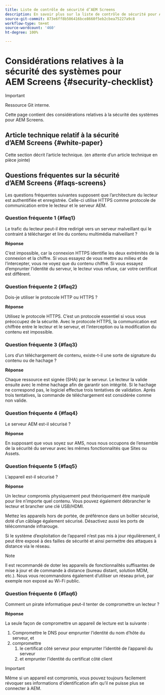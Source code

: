 ```yaml
---
title: Liste de contrôle de sécurité d’AEM Screens
description: En savoir plus sur la liste de contrôle de sécurité pour AEM Screens.
source-git-commit: 873e6ff8b506416bce8660f5eb2cbea75227a9c8
workflow-type: tm+mt
source-wordcount: '460'
ht-degree: 100%

---
```



# Considérations relatives à la sécurité des systèmes pour AEM Screens {#security-checklist}

>[!IMPORTANT]
>Ressource Git interne.

Cette page contient des considérations relatives à la sécurité des systèmes pour AEM Screens.


## Article technique relatif à la sécurité d’AEM Screens {#white-paper}

Cette section décrit l’article technique. (en attente d’un article technique en pièce jointe)


## Questions fréquentes sur la sécurité d’AEM Screens {#faqs-screens}

Les questions fréquentes suivantes supposent que l’architecture du lecteur est authentifiée et enregistrée. Celle-ci utilise HTTPS comme protocole de communication entre le lecteur et le serveur AEM.

### Question fréquente 1 {#faq1}

Le trafic du lecteur peut-il être redirigé vers un serveur malveillant qui le contraint à télécharger et lire du contenu multimédia malveillant ?

**Réponse**

C’est impossible, car la connexion HTTPS identifie les deux extrémités de la connexion et la chiffre. Si vous essayez de vous mettre au milieu et de l’intercepter, vous ne voyez que du contenu chiffré. Si vous essayez d’emprunter l’identité du serveur, le lecteur vous refuse, car votre certificat est différent.


### Question fréquente 2 {#faq2}

Dois-je utiliser le protocole HTTP ou HTTPS ?

**Réponse**

Utilisez le protocole HTTPS. C’est un protocole essentiel si vous vous préoccupez de la sécurité. Avec le protocole HTTPS, la communication est chiffrée entre le lecteur et le serveur, et l’interception ou la modification du contenu est impossible.


### Question fréquente 3 {#faq3}

Lors d’un téléchargement de contenu, existe-t-il une sorte de signature du contenu ou de hachage ?

**Réponse**

Chaque ressource est signée (SHA) par le serveur. Le lecteur la valide ensuite avec le même hachage afin de garantir son intégrité.
Si le hachage ne correspond pas, le logiciel effectue trois tentatives de validation. Après trois tentatives, la commande de téléchargement est considérée comme non valide.


### Question fréquente 4 {#faq4}

Le serveur AEM est-il sécurisé ?

**Réponse**

En supposant que vous soyez sur AMS, nous nous occupons de l’ensemble de la sécurité du serveur avec les mêmes fonctionnalités que Sites ou Assets.


### Question fréquente 5 {#faq5}

L’appareil est-il sécurisé ?

**Réponse**

Un lecteur compromis physiquement peut théoriquement être manipulé pour lire n’importe quel contenu. Vous pouvez également débrancher le lecteur et brancher une clé USB/HDMI.

Mettez les appareils hors de portée, de préférence dans un boîtier sécurisé, doté d’un câblage également sécurisé. Désactivez aussi les ports de télécommande infrarouge.

Si le système d’exploitation de l’appareil n’est pas mis à jour régulièrement, il peut être exposé à des failles de sécurité et ainsi permettre des attaques à distance via le réseau.

>[!NOTE]
>
>Il est recommandé de doter les appareils de fonctionnalités suffisantes de mise à jour et de commande à distance (bureau distant, solution MDM, etc.). Nous vous recommandons également d’utiliser un réseau privé, par exemple non exposé au Wi-Fi public.


### Question fréquente 6 {#faq6}

Comment un pirate informatique peut-il tenter de compromettre un lecteur ?

**Réponse**

La seule façon de compromettre un appareil de lecture est la suivante :

1. Compromettre le DNS pour emprunter l’identité du nom d’hôte du serveur, et
1. compromettre
   1. le certificat côté serveur pour emprunter l’identité de l’appareil du serveur
   1. et emprunter l’identité du certificat côté client

>[!IMPORTANT]
>Même si un appareil est compromis, vous pouvez toujours facilement révoquer ses informations d’identification afin qu’il ne puisse plus se connecter à AEM.





